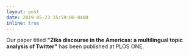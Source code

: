 ```yaml
---
layout: post
date: 2019-05-23 15:59:00-0400
inline: true
---
```


Our paper titled <strong>"Zika discourse in the Americas: a multilingual topic analysis of Twitter"</strong> has been published at PLOS ONE.  

